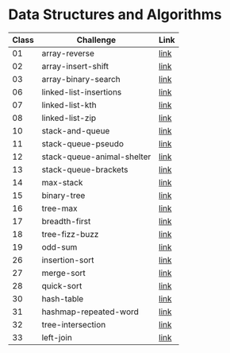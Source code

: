 # Data Structures and Algorithms

| Class | Challenge                  | Link                                                                  |
| ----- | -------------------------- | --------------------------------------------------------------------- |
| 01    | array-reverse              | [link](./javascript/array-reverse/README.md)                          |
| 02    | array-insert-shift         | [link](./javascript/array-insert-shift/README.md)                     |
| 03    | array-binary-search        | [link](./javascript/array-binary-search/README.md)                    |
| 06    | linked-list-insertions     | [link](./javascript/linked-list/linked-list-insertions.md)            |
| 07    | linked-list-kth            | [link](./javascript/linked-list/linked-list-kth.md)                   |
| 08    | linked-list-zip            | [link](./javascript/linked-list/linked-list-zip.md)                   |
| 10    | stack-and-queue            | [link](./javascript/stack-and-queue/stack-and-queue.md)               |
| 11    | stack-queue-pseudo         | [link](./javascript/stack-and-queue/stack-queue-pseudo.md)            |
| 12    | stack-queue-animal-shelter | [link](./javascript/stack-and-queue/stack-queue-animal-shelter.md)    |
| 13    | stack-queue-brackets       | [link](./javascript/stack-and-queue/stack-queue-brackets.md)          |
| 14    | max-stack                  | [link](./javascript/stack-and-queue/max-stack.js)                     |
| 15    | binary-tree                | [link](./javascript/trees/binary-tree.md)                             |
| 16    | tree-max                   | [link](./javascript/trees/tree-max.md)                                |
| 17    | breadth-first              | [link](./javascript/trees/breadth-first.PNG)                          |
| 18    | tree-fizz-buzz             | [link](./javascript/trees/FizzBuzz.PNG)                               |
| 19    | odd-sum                    | [link](./javascript/trees/oddSum.PNG)                                 |
| 26    | insertion-sort             | [link](./javascript/insertion-sort/BLOG.md)                           |
| 27    | merge-sort                 | [link](./javascript/merge-sort/BLOG.md)                               |
| 28    | quick-sort                 | [link](./javascript/quick-sort/BLOG.md)                               |
| 30    | hash-table                 | [link](./javascript/hashtable/hashtable/hashtable.md)                 |
| 31    | hashmap-repeated-word      | [link](./javascript/hashtable/repeated-word/hashmap-repeated-word.md) |
| 32    | tree-intersection          | [link](./javascript/hashtable/treeIntersection/tree-intersection.md)  |
| 33    | left-join                  | [link](./javascript/hashtable/leftJoin.md)                            |
